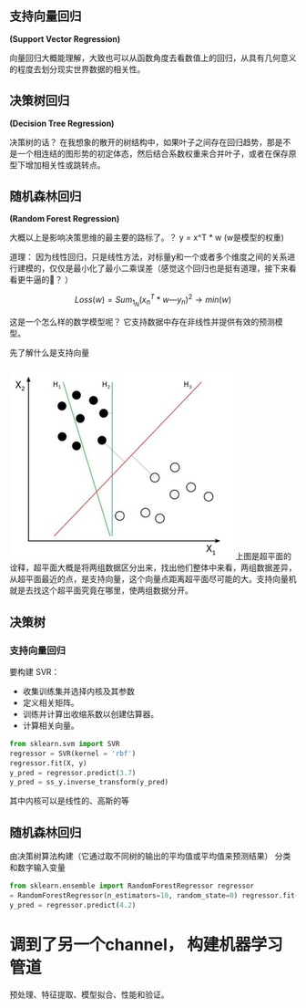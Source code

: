 ## 支持向量回归

**(Support Vector Regression)**  

向量回归大概能理解，大致也可以从函数角度去看数值上的回归，从具有几何意义的程度去划分现实世界数据的相关性。

## 决策树回归

**(Decision Tree Regression)**  

决策树的话？ 在我想象的散开的树结构中，如果叶子之间存在回归趋势，那是不是一个相连结的图形势的初定体态，然后结合系数权重来合并叶子，或者在保存原型下增加相关性或跳转点。

## 随机森林回归

**(Random Forest Regression)**  

大概以上是影响决策思维的最主要的路标了。？
y = x^T * w (w是模型的权重)

道理： 因为线性回归，只是线性方法，对标量y和一个或者多个维度之间的关系进行建模的，仅仅是最小化了最小二乘误差（感觉这个回归也是挺有道理，接下来看看更牛逼的🐂？ ）

```math
Loss(w) = Sum_1_N(x_n^T * w — y_n) ^ 2 → min(w)
```

这是一个怎么样的数学模型呢？
它支持数据中存在非线性并提供有效的预测模型。

先了解什么是支持向量
  

![](../assets/img/超平面.jpg)
上图是超平面的诠释，超平面大概是将两组数据区分出来，找出他们整体中来看，两组数据差异，从超平面最近的点，是支持向量，这个向量点距离超平面尽可能的大。支持向量机就是去找这个超平面究竟在哪里，使两组数据分开。

## 决策树

### 支持向量回归

要构建 SVR：

* 收集训练集并选择内核及其参数
* 定义相关矩阵。
* 训练并计算出收缩系数以创建估算器。
* 计算相关向量。

```python
from sklearn.svm import SVR 
regressor = SVR(kernel = 'rbf')
regressor.fit(X, y) 
y_pred = regressor.predict(3.7)
y_pred = ss_y.inverse_transform(y_pred)
```

其中内核可以是线性的、高斯的等

## 随机森林回归

由决策树算法构建（它通过取不同树的输出的平均值或平均值来预测结果）
分类和数字输入变量
```python 
from sklearn.ensemble import RandomForestRegressor regressor 
= RandomForestRegressor(n_estimators=10, random_state=0) regressor.fit(X, y)     
y_pred = regressor.predict(4.2)
```


# 调到了另一个channel， 构建机器学习管道
预处理、特征提取、模型拟合、性能和验证。